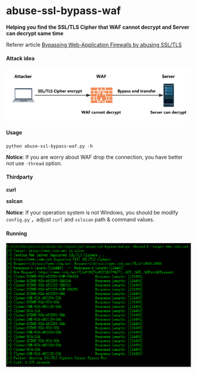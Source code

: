 # abuse-ssl-bypass-waf

**Helping you find the SSL/TLS Cipher that WAF cannot decrypt and Server can decrypt same time**



Referer article [Bypassing Web-Application Firewalls by abusing SSL/TLS](https://0x09al.github.io/waf/bypass/ssl/2018/07/02/web-application-firewall-bypass.html)

#### Attack idea

![](pictures/mind.png)



#### Usage

`python abuse-ssl-bypass-waf.py -h`

**Notice**: If you are worry about WAF drop the connection, you have better not use `-thread` option.



#### Thirdparty

**curl**

**sslcan**

**Notice**: If your operation system is not Windows, you should be modify `config.py` ，adjust `curl`  and `sslscan` path & command values.



#### Running

![](pictures/example.png)